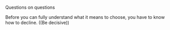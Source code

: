 Questions on questions

Before you can fully understand what it means to choose, you have to know how to decline. ((Be decisive))